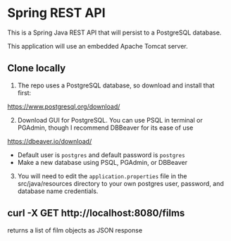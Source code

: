 # Spring REST API
This is a Spring Java REST API that will persist to a PostgreSQL database.

This application will use an embedded Apache Tomcat server.

## Clone locally
1. The repo uses a PostgreSQL database, so download and install that first:

https://www.postgresql.org/download/

2. Download GUI for PostgreSQL. You can use PSQL in terminal or PGAdmin, though I recommend DBBeaver for its ease of use

https://dbeaver.io/download/


   - Default user is `postgres` and default password is `postgres`
   - Make a new database using PSQL, PGAdmin, or DBBeaver
   
   
3. You will need to edit the `application.properties` file in the src/java/resources directory to your own postgres user, password, and database name credentials.



## curl -X GET http://localhost:8080/films
returns a list of film objects as JSON response
